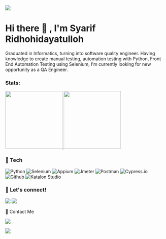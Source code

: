 <img src="https://capsule-render.vercel.app/api?type=waving&color=timeGradient&height=150&section=header&text=You%20Found%20Me,%20Awesome!&fontSize=35&fontAlignY=20&desc=...read%20a%20little%20about%20me.&descSize=20&descAlignY=45&animation=twinkling"/>

# Hi there 👋 , I'm Syarif Ridhohidayatulloh
Graduated in Informatics, turning into software quality engineer. Having knowledge to create manual testing, automation testing with Python, Front End Automation Testing using Selenium, I'm currently looking for new opportunity as a QA Engineer.  

### Stats:
<p align="left">
<a href="https://github.com/SyarifRH">
  <img height="180em" src="https://github-readme-stats-eight-theta.vercel.app/api?username=syarifRH&show_icons=true&theme=algolia&include_all_commits=true&count_private=true"/>
  <img height="180em" src="https://github-readme-stats-eight-theta.vercel.app/api/top-langs/?username=syarifRH&layout=compact&langs_count=8&theme=algolia"/>
</a>
</p>

### 🔨 Tech
![Python](https://img.shields.io/badge/-python-181717?style=for-the-badge&logo=python)
![Selenium](https://img.shields.io/badge/-selenium-181717?style=for-the-badge&logo=selenium)
![Appium](https://img.shields.io/badge/-appium-181717?style=for-the-badge&logo=appium)
![Jmeter](https://img.shields.io/badge/-jmeter-000000?style=for-the-badge&logo=restassured)
![Postman](https://img.shields.io/badge/-postman-181717?style=for-the-badge&logo=postman)
![Cypress.io](https://img.shields.io/badge/-cypress-181717?style=for-the-badge&logo=cypress)
![Github](https://img.shields.io/badge/GitHub-100000?style=for-the-badge&logo=github&logoColor=white)
![Katalon Studio](https://img.shields.io/badge/Katalon-000000.svg?style=for-the-badge&logo=Katalon-idea&logoColor=white)


### 🤙 Let's connect! 
<p>
    <a href="https://www.linkedin.com/in/syarif-ridhohidayatulloh/" target="blank"><img src="https://img.shields.io/badge/-linkedin-181717?style=for-the-badge&logo=linkedin" /></a>
       <a href="https://www.instagram.com/bangsyarif_/" target="blank"><img src="https://img.shields.io/badge/-instagram-181717?style=for-the-badge&logo=instagram" /></a>
 <p> 
 🤙 Contact Me 
    <p> 
    <a href="mailto: sharif.ridho@gmail.com" target="blank"><img src="https://img.shields.io/badge/-gmail-181717?style=for-the-badge&logo=gmail" /></a>
   <p> 
<img src="https://capsule-render.vercel.app/api?type=waving&color=timeGradient&height=150&section=footer&text=Done?&fontSize=50&fontAlignY=65&desc=Checkout%20some%20of%20my%20projects.%20Get%20in%20touch&descSize=20&descAlignY=88&animation=twinkling"/>
<!---
syarifRH/syarifRH is a ✨ special ✨ repository because its `README.md` (this file) appears on your GitHub profile.
You can click the Preview link to take a look at your changes.
--->
